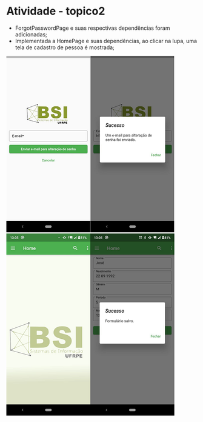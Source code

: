 # Atividade - topico2

- ForgotPasswordPage e suas respectivas dependências foram adicionadas;
- Implementada a HomePage e suas dependências, ao clicar na lupa, uma tela de cadastro de pessoa é mostrada;

![readme_banner1](readme_banner1.png)
![readme_banner2](readme_banner2.png)


